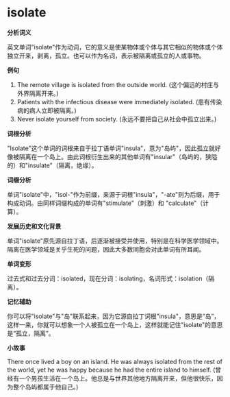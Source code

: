 # isolate

**分析词义**

  

英文单词"isolate"作为动词，它的意义是使某物体或个体与其它相似的物体或个体独立开来，剥离，孤立。也可以作为名词，表示被隔离或孤立的人或事物。

  

**例句**

  

1.  The remote village is isolated from the outside world. (这个偏远的村庄与外界隔离开来。)
2.  Patients with the infectious disease were immediately isolated. (患有传染病的病人立即被隔离。)
3.  Never isolate yourself from society. (永远不要把自己从社会中孤立出来。)

  

**词根分析**

  

"Isolate"这个单词的词根来自于拉丁语单词"insula"，意为"岛屿"，因此孤立就好像被隔离在一个岛上。由此词根衍生出来的其他单词有"insular"（岛屿的，狭隘的）和"insulate"（隔离，绝缘）。

  

**词缀分析**

  

单词"isolate"中，"isol-"作为前缀，来源于词根"insula"，"-ate"则为后缀，用于构成动词。由同样词缀构成的单词有"stimulate"（刺激）和 "calculate"（计算）。

  

**发展历史和文化背景**

  

单词"isolate"原先源自拉丁语，后逐渐被接受并使用，特别是在科学医学领域中。隔离在医学领域是关乎生死的问题，因此大多数同胞会对此单词有所耳闻。

  

**单词变形**

  

过去式和过去分词：isolated，现在分词：isolating，名词形式：isolation（隔离）。

  

**记忆辅助**

  

你可以将"isolate"与"岛"联系起来，因为它源自拉丁词根"insula"，意思是“岛”，这样一来，你就可以想象一个人被孤立在一个岛上，这样就能记住"isolate"的意思是“孤立，隔离”。

  

**小故事**

  

There once lived a boy on an island. He was always isolated from the rest of the world, yet he was happy because he had the entire island to himself. (曾经有一个男孩生活在一个岛上。他总是与世界其他地方隔离开来，但他很快乐，因为整个岛屿都属于他自己。)
